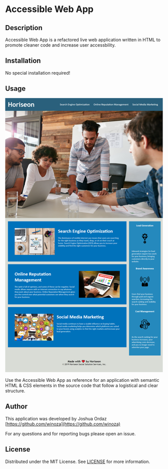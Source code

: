 # Accessible Web App

## Description

Accessible Web App is a refactored live web application written in HTML to promote cleaner code and increase user accessbility.

## Installation

No special installation required!

## Usage

![](assets/images/demo-app.png)

Use the Accessible Web App as reference for an application with semantic HTML & CSS elements in the source code that follow a logistical and clear structure.


## Author

This application was developed by Joshua Ordaz [https://github.com/winoza](https://github.com/winoza)

For any questions and for reporting bugs please open an issue.

## License

Distributed under the MIT License. See [LICENSE](https://choosealicense.com/licenses/mit/) for more information.

